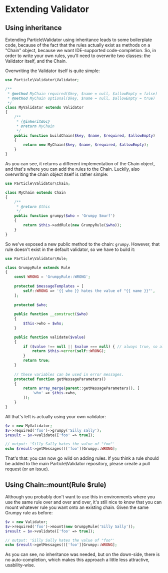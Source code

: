 # Extending Validator

## Using inheritance

Extending Particle\Validator using inheritance leads to some boilerplate code, because of the fact that 
the rules actually exist as methods on a "Chain" object, because we want IDE-supported code-completion. 
So, in order to write your own rules, you'll need to overwrite two classes: the Validator 
itself, and the Chain.

Overwriting the Validator itself is quite simple:

```php
use Particle\Validator\Validator;

/**
 * @method MyChain required($key, $name = null, $allowEmpty = false)
 * @method MyChain optional($key, $name = null, $allowEmpty = true)
 */
class MyValidator extends Validator
{
    /**
     * {@inheritdoc}
     * @return MyChain
     */
    public function buildChain($key, $name, $required, $allowEmpty)
    {
        return new MyChain($key, $name, $required, $allowEmpty);
    }
}
```

As you can see, it returns a different implementation of the Chain object, and that's where 
you can add the rules to the Chain. Luckily, also overwriting the chain object itself is
rather simple:

```php
use Particle\Validator\Chain;

class MyChain extends Chain
{
    /**
     * @return $this
     */
    public function grumpy($who = 'Grumpy Smurf')
    {
        return $this->addRule(new GrumpyRule($who));
    }
}
```

So we've exposed a new public method to the chain: `grumpy`. However, that rule doesn't exist
in the default validator, so we have to build it:

```php
use Particle\Validator\Rule;

class GrumpyRule extends Rule
{
    const WRONG = 'GrumpyRule::WRONG';
    
    protected $messageTemplates = [
        self::WRONG => '{{ who }} hates the value of "{{ name }}"',
    ];
    
    protected $who;
    
    public function __construct($who)
    {
        $this->who = $who;
    }

    public function validate($value)
    {
        if ($value !== null || $value === null) { // always true, so always grumpy!
            return $this->error(self::WRONG);
        }
        return true;
    }
    
    // these variables can be used in error messages.
    protected function getMessageParameters()
    {
        return array_merge(parent::getMessageParameters(), [
            'who' => $this->who,
        ]);
    }
}
```

All that's left is actually using your own validator:

```php
$v = new MyValidator;
$v->required('foo')->grumpy('Silly sally');
$result = $v->validate(['foo' => true]);

// output: 'Silly Sally hates the value of "foo"'
echo $result->getMessages()['foo'][Grumpy::WRONG]; 
```

That's that: you can now go wild on adding rules. If you think a rule should be added to the main
Particle\Validator repository, please create a pull request (or an issue).

## Using Chain::mount(Rule $rule)

Although you probably don't want to use this in environments where you use the same rule over and
over and over, it's still nice to know that you can mount whatever rule you want onto an existing 
chain. Given the same Grumpy rule as before:

```php
$v = new Validator;
$v->required('foo')->mount(new GrumpyRule('Silly Sally'));
$result = $v->validate(['foo' => true]);

// output: 'Silly Sally hates the value of "foo"'
echo $result->getMessages()['foo'][Grumpy::WRONG]; 
```

As you can see, no inheritance was needed, but on the down-side, there is no auto-completion, which
makes this approach a little less attractive, usability-wise.
